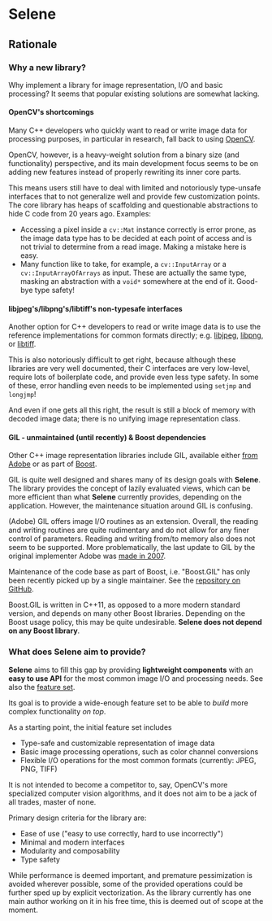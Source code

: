 # Selene

## Rationale

### Why a new library?

Why implement a library for image representation, I/O and basic processing?
It seems that popular existing solutions are somewhat lacking.

#### OpenCV's shortcomings

Many C++ developers who quickly want to read or write image data for processing purposes, in particular in research,
fall back to using [OpenCV](https://opencv.org/).

OpenCV, however, is a heavy-weight solution from a binary size (and functionality) perspective, and its main development
focus seems to be on adding new features instead of properly rewriting its inner core parts.

This means users still have to deal with limited and notoriously type-unsafe interfaces that to not generalize
well and provide few customization points.
The core library has heaps of scaffolding and questionable abstractions to hide C code from 20 years ago.
Examples:

- Accessing a pixel inside a `cv::Mat` instance correctly is error prone, as the image data type has to be decided at
each point of access and is not trivial to determine from a read image. Making a mistake here is easy.
- Many function like to take, for example, a `cv::InputArray` or a `cv::InputArrayOfArrays` as input.
These are actually the same type, masking an abstraction with a `void*` somewhere at the end of it.
Good-bye type safety!

#### libjpeg's/libpng's/libtiff's non-typesafe interfaces

Another option for C++ developers to read or write image data is to use the reference implementations for common formats
directly; e.g. [libjpeg](http://www.ijg.org/), [libpng](http://www.libpng.org/pub/png/libpng.html), or
[libtiff](http://www.simplesystems.org/libtiff/).

This is also notoriously difficult to get right, because although these libraries are very well documented, their C
interfaces are very low-level, require lots of boilerplate code, and provide even less type safety.
In some of these, error handling even needs to be implemented using `setjmp` and `longjmp`!

And even if one gets all this right, the result is still a block of memory with decoded image data; there is no unifying
image representation class.

#### GIL - unmaintained (until recently) & Boost dependencies

Other C++ image representation libraries include GIL, available either
[from Adobe](https://stlab.adobe.com/gil/) or as part of [Boost](https://www.boost.org/).

GIL is quite well designed and shares many of its design goals with **Selene**.
The library provides the concept of lazily evaluated views, which can be more efficient than what **Selene** currently
provides, depending on the application.
However, the maintenance situation around GIL is confusing.

(Adobe) GIL offers image I/O routines as an extension.
Overall, the reading and writing routines are quite rudimentary and do not allow for any finer control of parameters.
Reading and writing from/to memory also does not seem to be supported.
More problematically, the last update to GIL by the original implementer Adobe was
[made in 2007](https://stlab.adobe.com/gil/).

Maintenance of the code base as part of Boost, i.e. "Boost.GIL" has only been recently picked up by a single maintainer.
See the [repository on GitHub](https://github.com/boostorg/gil).

Boost.GIL is written in C++11, as opposed to a more modern standard version, and depends on many other Boost libraries.
Depending on the Boost usage policy, this may be quite undesirable.
**Selene does not depend on any Boost library**.

### What does Selene aim to provide?

**Selene** aims to fill this gap by providing **lightweight components** with an **easy to use API** for the most common image I/O and processing needs.
See also the [feature set](overview.md).

Its goal is to provide a wide-enough feature set to be able to _build_ more complex functionality _on top_.

As a starting point, the initial feature set includes
- Type-safe and customizable representation of image data
- Basic image processing operations, such as color channel conversions
- Flexible I/O operations for the most common formats (currently: JPEG, PNG, TIFF) 

It is not intended to become a competitor to, say, OpenCV's more specialized computer vision algorithms, and it does
not aim to be a jack of all trades, master of none.

Primary design criteria for the library are:
- Ease of use ("easy to use correctly, hard to use incorrectly")
- Minimal and modern interfaces
- Modularity and composability
- Type safety

While performance is deemed important, and premature pessimization is avoided wherever possible, some of the provided
operations could be further sped up by explicit vectorization. As the library currently has one main author working on
it in his free time, this is deemed out of scope at the moment.
